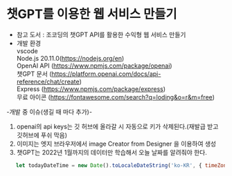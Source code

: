 # 챗GPT를 이용한 웹 서비스 만들기
- 참고 도서 : 조코딩의 챗GPT API를 활용한 수익형 웹 서비스 만들기
- 개발 환경  
vscode  
Node.js 20.11.0(https://nodejs.org/en)  
OpenAI API (https://www.npmjs.com/package/openai)  
챗GPT 문서 (https://platform.openai.com/docs/api-reference/chat/create)  
Express (https://www.npmjs.com/package/express)  
무료 아이콘 (https://fontawesome.com/search?q=loding&o=r&m=free)

-개발 중 이슈(생길 때 마다 추가)-
1. openai의 api keys는 깃 허브에 올라갈 시 자동으로 키가 삭제된다.(재발급 받고 깃허브에 푸쉬 막음)
2. 이미지는 엣지 브라우저에서 image Creator from Designer 을 이용하여 생성
3. 챗GPT는 2022년 1월까지의 데이터만 학습해서 오늘 날짜를 알려줘야 한다.
```js
   let todayDateTime = new Date().toLocaleDateString('ko-KR', { timeZone: 'Asia/Seoul'});